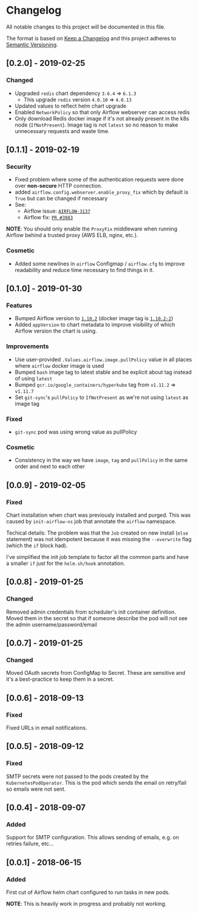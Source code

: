# Changelog
All notable changes to this project will be documented in this file.

The format is based on [Keep a Changelog](http://keepachangelog.com/en/1.0.0/)
and this project adheres to [Semantic Versioning](http://semver.org/spec/v2.0.0.html).


## [0.2.0] - 2019-02-25
### Changed
- Upgraded `redis` chart dependency `3.6.4` => `6.1.3`
  - This upgrade `redis` version `4.0.10` => `4.0.13`
- Updated values to reflect helm chart upgrade
- Enabled `NetworkPolicy` so that only Airflow webserver
  can access redis
- Only download Redis docker image if it's not already present
  in the k8s node (`IfNotPresent`).
  Image tag is not `latest` so no reason to make unnecessary
  requests and waste time.


## [0.1.1] - 2019-02-19
### Security
- Fixed problem where some of the authentication requests were done over
  **non-secure** HTTP connection.
- added `airflow.config.webserver.enable_proxy_fix` which
  by default is `True` but can be changed if necessary
- See:
  - Airflow issue: [`AIRFLOW-3137`](https://issues.apache.org/jira/browse/AIRFLOW-3137)
  - Airflow fix: [`PR #3983`](https://github.com/apache/airflow/pull/3983)

**NOTE**: You should only enable the `ProxyFix` middleware when running
Airflow behind a trusted proxy (AWS ELB, nginx, etc.).

### Cosmetic
- Added some newlines in `airflow` Configmap / `airflow.cfg` to
  improve readability and reduce time necessary to find things in it.


## [0.1.0] - 2019-01-30
### Features
- Bumped Airflow version to [`1.10.2`] (docker image tag
  is [`1.10.2-2`])
- Added `appVersion` to chart metadata to improve visibility of
  which Airflow version the chart is using.

### Improvements
- Use user-provided `.Values.airflow.image.pullPolicy`
  value in all places where `airflow` docker image
  is used
- Bumped `bash` image tag to latest stable and be explicit
  about tag instead of using `latest`
- Bumped `gcr.io/google_containers/hyperkube` tag from
  `v1.11.2` => `v1.11.7`
- Set `git-sync`'s `pullPolicy` to `IfNotPresent` as
  we're not using `latest` as image tag

### Fixed
- `git-sync` pod was using wrong value as pullPolicy

### Cosmetic
- Consistency in the way we have `image`, `tag` and
  `pullPolicy` in the same order and next to each other


[`1.10.2`]: https://github.com/ministryofjustice/analytics-platform-airflow-docker-image/pull/3
[`1.10.2-2`]: https://github.com/ministryofjustice/analytics-platform-airflow-docker-image/pull/4


## [0.0.9] - 2019-02-05
### Fixed
Chart installation when chart was previously installed and purged.
This was caused by `init-airflow-ns` job that annotate the
`airflow` namespace.

Techical details: The problem was that the `Job` created on new
install (`else` statement) was not idempotent because it was
missing the `--overwrite` flag (which the `if` block had).

I've simplified the init job template to factor all the
common parts and have a smaller `if` just for the
`helm.sh/hook` annotation.


## [0.0.8] - 2019-01-25
### Changed
Removed admin credentials from scheduler's init container definition.
Moved them in the secret so that if someone describe the pod will
not see the admin username/password/email


## [0.0.7] - 2019-01-25
### Changed
Moved OAuth secrets from ConfigMap to Secret. These are sensitive and it's
a best-practice to keep them in a secret.


## [0.0.6] - 2018-09-13
### Fixed
Fixed URLs in email notifications.


## [0.0.5] - 2018-09-12
### Fixed
SMTP secrets were not passed to the pods created by the `KubernetesPodOperator`.
This is the pod which sends the email on retry/fail so emails were not sent.


## [0.0.4] - 2018-09-07
### Added
Support for SMTP configuration. This allows sending of emails, e.g. on retries
failure, etc...


## [0.0.1] - 2018-06-15
### Added
First cut of Airflow helm chart configured to run tasks in new pods.

**NOTE**: This is heavily work in progress and probably not working.
